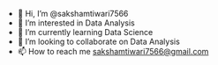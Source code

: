 - 👋 Hi, I’m @sakshamtiwari7566
- 👀 I’m interested in Data Analysis
- 🌱 I’m currently learning Data Science
- 💞️ I’m looking to collaborate on Data Analysis
- 📫 How to reach me sakshamtiwari7566@gmail.com

<!---
sakshamtiwari7566/sakshamtiwari7566 is a ✨ special ✨ repository because its `README.md` (this file) appears on your GitHub profile.
You can click the Preview link to take a look at your changes.
--->
